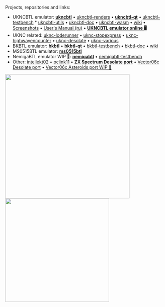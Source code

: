 Projects, repositories and links:
* UKNCBTL emulator: [**ukncbtl**](https://github.com/nzeemin/ukncbtl/) • [ukncbtl-renders](https://github.com/nzeemin/ukncbtl-renders/) • [**ukncbtl-qt**](https://github.com/nzeemin/ukncbtl-qt/) • [ukncbtl-testbench](https://github.com/nzeemin/ukncbtl-testbench/) * [ukncbtl-utils](https://github.com/nzeemin/ukncbtl-utils/) • [ukncbtl-doc](https://github.com/nzeemin/ukncbtl-doc/) • [ukncbtl-wasm](https://github.com/nzeemin/ukncbtl-wasm/) • [wiki](https://github.com/nzeemin/ukncbtl-doc/wiki) • [Screenshots](https://github.com/nzeemin/ukncbtl-doc/wiki/Screenshots-ru) • [User's Manual (ru)](https://github.com/nzeemin/ukncbtl-doc/wiki/Users-Manual-ru) • [**UKNCBTL emulator online 🖥️**](https://nzeemin.github.io/ukncbtl-online.html)
* UKNC related: [uknc-loderunner](https://github.com/nzeemin/uknc-loderunner) • [uknc-stopexpress](https://github.com/nzeemin/uknc-stopexpress) • [uknc-highwayencounter](https://github.com/nzeemin/uknc-highwayencounter) • [uknc-desolate](https://github.com/nzeemin/uknc-desolate) • [uknc-various](https://github.com/nzeemin/uknc-various)
* BKBTL emulator: [**bkbtl**](https://github.com/nzeemin/bkbtl) • [**bkbtl-qt**](https://github.com/nzeemin/bkbtl-qt) • [bkbtl-testbench](https://github.com/nzeemin/bkbtl-testbench) • [bkbtl-doc](https://github.com/nzeemin/bkbtl-doc) • [wiki](https://github.com/nzeemin/bkbtl-doc/wiki)
* MS0515BTL emulator: [**ms0515btl**](https://github.com/nzeemin/ms0515btl)
* NemigaBTL emulator WIP 🚧: [**nemigabtl**](https://github.com/nzeemin/nemigabtl) • [nemigabtl-testbench](https://github.com/nzeemin/nemigabtl-testbench)
* Other: [intellekt02](https://github.com/nzeemin/intellekt02/) • [pclink11](https://github.com/nzeemin/pclink11/) • [**ZX Spectrum Desolate port**](https://github.com/nzeemin/spectrum-desolate) • [Vector06c Desolate port](https://github.com/nzeemin/vector06c-desolate) • [Vector06c Asteroids port WIP 🚧](https://github.com/nzeemin/vector06c-asteroids)

<img src="https://github-readme-stats.vercel.app/api?username=nzeemin&show_icons=true&theme=default" width="395"/> <img src="https://github-readme-stats.vercel.app/api/top-langs?username=nzeemin&layout=compact&theme=default" width="330"/>
